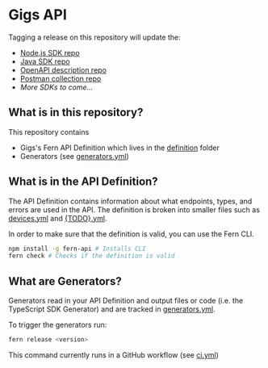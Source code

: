 # Gigs API

Tagging a release on this repository will update the:

- [Node.js SDK repo](https://github.com/fern-gigs/gigs-node)
- [Java SDK repo](https://github.com/fern-gigs/gigs-java)
- [OpenAPI description repo](https://github.com/fern-gigs/gigs-openapi)
- [Postman collection repo](https://github.com/fern-gigs/gigs-postman)
- _More SDKs to come..._

## What is in this repository?

This repository contains

- Gigs's Fern API Definition which lives in the [definition](./fern/api/definition/) folder
- Generators (see [generators.yml](./fern/api/generators.yml))

## What is in the API Definition?

The API Definition contains information about what endpoints, types, and errors are used in the API. The definition is broken into smaller files such as [devices.yml](fern/api/definition/devices.yml) and [{TODO}.yml](fern/api/definition/{TODO}.yml).

In order to make sure that the definition is valid, you can use the Fern CLI.

```bash
npm install -g fern-api # Installs CLI
fern check # Checks if the definition is valid
```

## What are Generators?

Generators read in your API Definition and output files or code (i.e. the TypeScript SDK Generator) and are tracked in [generators.yml](./fern/api/generators.yml).

To trigger the generators run:

```bash
fern release <version>
```

This command currently runs in a GitHub workflow (see [ci.yml](.github/workflows/ci.yml#L32))
